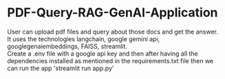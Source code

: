# PDF-Query-RAG-GenAI-Application
User can upload pdf files and query about those docs and get the answer.  
It uses the technologies langchain, google gemini api, googlegenaiembeddings, FAISS, streamlit.  
Create a .env file with a google api key and then after having all the dependencies installed as mentioned in the requirements.txt file then we can run the app 'streamlit run app.py'
